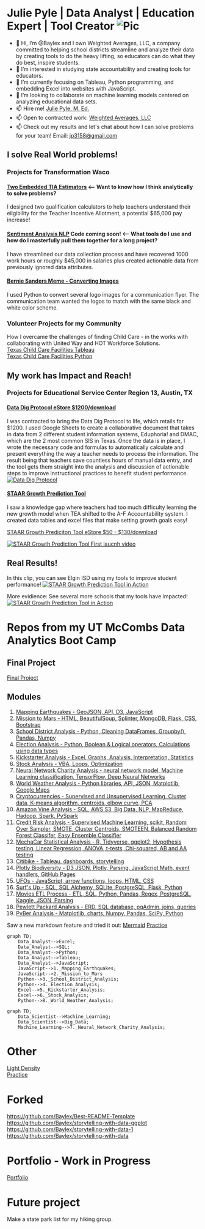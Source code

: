 # Julie Pyle | Data Analyst | Education Expert | Tool Creator ![Pic](https://github.com/Baylex/Excel_Formulas/blob/main/Weighted_Averages.png) 

- 👋 Hi, I’m @Baylex and I own Weighted Averages, LLC, a company committed to helping school districts streamline and analyze their data by creating tools to do the heavy lifting, so educators can do what they do best, inspire students. 
- 👀 I’m interested in studying state accountability and creating tools for educators.
- 🌱 I’m currently focusing on Tableau, Python programming, and embedding Excel into websites with JavaScript.
- 💞️ I’m looking to collaborate on machine learning models centered on analyzing educational data sets.
- 📫 Hire me! [Julie Pyle, M. Ed.](https://www.linkedin.com/in/juliempyle)   
- 📫 Open to contracted work: [Weighted Averages, LLC](https://www.linkedin.com/company/weighted-averages-llc/) 
- 📫 Check out my results and let's chat about how I can solve problems for your team! Email: jp3158@gmail.com
 
## I solve Real World problems!  
### Projects for Transformation Waco  

#### [Two Embedded TIA Estimators](https://github.com/Baylex/TW_Estimators)  <-- Want to know how I think analytically to solve problems? 
I designed two qualification calculators to help teachers understand their eligibility for the Teacher Incentive Allotment, a potential $65,000 pay increase!    

#### [Sentiment Analysis NLP](https://github.com/Baylex/TW_Survey_NLP)  Code coming soon!  <-- What tools do I use and how do I masterfully pull them together for a long project? 
I have streamlined our data collection process and have recovered 1000 work hours or roughly $45,000 in salaries plus created actionable data from previously ignored data attributes.  

#### [Bernie Sanders Meme - Converting Images](https://github.com/Baylex/TW_Bernie_Sanders_Converting_Images)   
I used Python to convert several logo images for a communication flyer.  The communication team wanted the logos to match with the same black and white color scheme.   

### Volunteer Projects for my Community
How I overcame the challenges of finding Child Care - in the works with collaborating with United Way and HOT Workforce Solutions.    
[Texas Child Care Facilities Tableau](https://public.tableau.com/app/profile/julie.pyle2236/viz/TexasChildCareFacilities/Story1)    
[Texas Child Care Facilities Python](https://github.com/Baylex/child_care)    


## My work has Impact and Reach! 
### Projects for Educational Service Center Region 13, Austin, TX

#### [Data Dig Protocol eStore $1200/download](https://store.esc13.net/collections/frontpage/products/data-dig-protocol-tool?variant=39316497727561)
I was contracted to bring the Data Dig Protocol to life, which retails for $1200.  I used Google Sheets to create a collaborative document that takes in data from 2 different student information systems, Eduphoria! and DMAC, which are the  2 most common SIS in Texas.  Once the data is in place, I wrote the necessary code and formulas to automatically calculate and present everything the way a teacher needs to process the information.  The result being that teachers save countless hours of manual data entry, and the tool gets them straight into the analysis and discussion of actionable steps to improve instructional practices to benefit student performance.
[![Data Dig Protocol](https://github.com/Baylex/Excel_Formulas/blob/main/Data_Dig_protocol.PNG)](https://store.esc13.net/collections/frontpage/products/data-dig-protocol-tool?variant=39316497727561)

#### [STAAR Growth Prediction Tool](https://www.youtube.com/watch?v=ofBWVEwAAjI&ab_channel=ESCRegion13)
I saw a knowledge gap where teachers had too much difficulty learning the new growth model when TEA shifted to the A-F Accountability system.  I created data tables and excel files that make setting growth goals easy!  

[STAAR Growth Prediciton Tool eStore $50 - $130/download](https://store.esc13.net/products/staar-growth-predicition-tool-middle-school-bundle-downloadable-pdf?_pos=4&_sid=e7fd7d504&_ss=r&variant=15824492003401)

[![STAAR Growth Prediction Tool First laucnh video](https://github.com/Baylex/Excel_Formulas/blob/main/GPT_image.PNG)](https://www.youtube.com/watch?v=ofBWVEwAAjI&ab_channel=ESCRegion13)

## Real Results! 
In this clip, you can see Elgin ISD using my tools to improve student performance! 
[![STAAR Growth Prediction Tool in Action](https://github.com/Baylex/Excel_Formulas/blob/main/GPT_in_Action.PNG)](https://www.youtube.com/watch?v=dzeFN13yCqA&list=PLJIQbYYe5Zs0CgTsCsSaJYziP6GeU7zgM&index=8&t=1s&ab_channel=ESCRegion13)

More evidience: See several more schools that my tools have impacted! 
[![STAAR Growth Prediction Tool in Action](https://github.com/Baylex/Excel_Formulas/blob/main/Other_ISDs.PNG)](https://www.youtube.com/playlist?list=PLJIQbYYe5Zs0CgTsCsSaJYziP6GeU7zgM)


# Repos from my UT McCombs Data Analytics Boot Camp  

## Final Project  
[Final Project](https://github.com/Baylex/Video_Game_Sales)   

## Modules  
1. [Mapping Earthquakes - GeoJSON, API, D3, JavaScript](https://github.com/Baylex/Mapping_Earthquakes)  
2. [Mission to Mars - HTML, BeautifulSoup, Splinter, MongoDB, Flask, CSS, Bootstrap](https://github.com/Baylex/Mission-to-Mars)    
3. [School District Analysis - Python, Cleaning DataFrames, Groupby(), Pandas, Numpy](https://github.com/Baylex/School_District_Analysis_Challenge)   
4. [Election Analysis - Python, Boolean & Logical operators, Calculations using data types](https://github.com/Baylex/Election_Analysis_Challenge)     
5. [Kickstarter Analysis - Excel, Graphs, Analysis, Interpretation, Statistics](https://github.com/Baylex/Kickstarter_Analysis_Challenge)    
6. [Stock Analysis - VBA, Loops, Optimization](https://github.com/Baylex/Stock_Analysis)  
7. [Neural Network Charity Analysis - neural network model, Machine Learning classification, TensorFlow, Deep Neural Networks](https://github.com/Baylex/Neural_Network_Charity_Analysis)   
8. [World Weather Analysis - Python libraries, API, JSON, Matplotlib, Google Maps](https://github.com/Baylex/World_Weather_Analysis)   
9. [Cryptocurrencies - Supervised and Unsupervised Learning, Cluster data, K-means algorithm, centroids, elbow curve, PCA](https://github.com/Baylex/Cryptocurrencies)   
10. [Amazon Vine Analysis - SQL, AWS S3, Big Data, NLP, MapReduce, Hadoop, Spark, PySpark](https://github.com/Baylex/Amazon_Vine_Analysis)   
11. [Credit Risk Analysis - Supervised Machine Learning, scikit, Random Over Sampler, SMOTE, Cluster Centroids, SMOTEEN, Balanced Random Forest Classifer, Easy Ensemble Classifier](https://github.com/Baylex/Credit_Risk_Analysis)   
12. [MechaCar Statistical Analysis - R, Tidyverse, ggplot2, Hypothesis testing, Linear Regression, ANOVA, t-tests, Chi-squared, AB and AA testing](https://github.com/Baylex/MechaCar_Statistical_Analysis)  
13. [Citibike - Tableau, dashboards, storytelling](https://github.com/Baylex/Citibike)   
14. [Plotly Biodiversity - D3 JSON, Plotly, Parsing, JavaScript Math, event handlers, GitHub Pages](https://github.com/Baylex/Plotly_Biodiversity)   
15. [UFOs - JavaScript, arrow functions, loops, HTML, CSS](https://github.com/Baylex/UFOs)   
16. [Surf's Up - SQL, SQL Alchemy, SQLite, PostgreSQL, Flask, Python](https://github.com/Baylex/surfs_up)  
17. [Movies ETL Process - ETL, SQL, Python, Pandas, Regex, PostgreSQL, Kaggle, JSON, Parsing](https://github.com/Baylex/Movies-ETL)   
18. [Pewlett Packard Analysis - ERD, SQL database, pgAdmin, joins, queries](https://github.com/Baylex/Pewlett_Hackard_Analysis)    
19. [PyBer Analysis - Matplotlib, charts, Numpy, Pandas, SciPy, Python](https://github.com/Baylex/PyBer_Analysis)   


Saw a new markdown feature and tried it out: [Mermaid](https://github.blog/2022-02-14-include-diagrams-markdown-files-mermaid/)  [Practice](https://mermaid-js.github.io/mermaid-live-editor/edit/#pako:eNqVkTFPwzAQhf-KuQ0pJXuGIqQiKtYOLF4O-yCmji84Z1VVlP-OE6dSEQzgxfLT9-492yMYtgQNDPSZKBjaOXyP2Omg8uoxijOuxyDqwTtDP-VnbkNRvQvHoWCNGjXscGhfGaPV0CgNrUg_NHVtL_Kd4SA8cN67GpfpUGXwxR3dd8spK7_R03XwXOT_uR9z_b_GFnhNXS662W5L7p6856VDpVo-KYykzpzuCzvrm8yuj_MUCeXmesxtmXKgxaU8CsUMQAUdxQ6dzT80zgYN0lJHpailN0xeNOgwZTT1NvserROO0EhMVAEm4cM5mMu5MOsnF3H6AsGvrl8)
```mermaid
graph TD;
    Data_Analyst-->Excel;    
    Data_Analyst-->SQL;
    Data_Analyst-->Python;
    Data_Analyst-->Tableau;
    Data_Analyst-->JavaScript;
    JavaScript-->1._Mapping_Earthquakes;
    JavaScript-->2._Mission_to_Mars
    Python-->3._School_District_Analysis;
    Python-->4._Election_Analysis;
    Excel-->5._Kickstarter_Analysis;
    Excel-->6._Stock_Analysis;
    Python-->8._World_Weather_Analysis;
```

```mermaid
graph TD;
    Data_Scientist-->Machine_Learning;
    Data_Scientist-->Big_Data;
    Machine_Learning-->7._Neural_Network_Charity_Analysis;
```

# Other  
[Light Density](https://github.com/Baylex/Light_Density)  
[Practice](https://github.com/Baylex/Pages_practice)

# Forked
https://github.com/Baylex/Best-README-Template   
https://github.com/Baylex/storytelling-with-data-ggplot   
https://github.com/Baylex/storytelling-with-data-1   
https://github.com/Baylex/storytelling-with-data   

# Portfolio - Work in Progress   
[Portfolio](https://github.com/Baylex/Portfolio)

# Future project     
Make a state park list for my hiking group.
